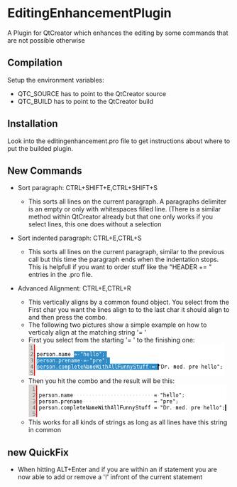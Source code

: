 # EditingEnhancementPlugin
A Plugin for QtCreator which enhances the editing by some commands that are not possible otherwise

## Compilation
Setup the environment variables:
* QTC_SOURCE has to point to the QtCreator source
* QTC_BUILD has to point to the QtCreator build

## Installation
Look into the editingenhancement.pro file to get instructions about where to put the builded plugin.

## New Commands
* Sort paragraph: CTRL+SHIFT+E,CTRL+SHIFT+S
  * This sorts all lines on the current paragraph. A paragraphs delimiter is an empty or only with whitespaces filled line. (There is a similar method within QtCreator already but that one only works if you select lines, this one does
without a selection

* Sort indented paragraph: CTRL+E,CTRL+S
  * This sorts all lines on the current paragraph, similar to the previous call but this time the paragraph ends when the indentation stops. This is helpfull if you want to order stuff like the "HEADER += \" entries in the .pro file.

* Advanced Alignment: CTRL+E,CTRL+R
  * This vertically aligns by a common found object. You select from the First char you want the lines align to to the last char it should align to and then press the combo.
  * The following two pictures show a simple example on how to verticaly align at the matching string '= '
  * First you select from the starting '= ' to the finishing one:
    ![Selection for alignment](https://github.com/CMon/EditingEnhancementPlugin/blob/master/doc/markingBeforeSpecialAlignment.png)
  * Then you hit the combo and the result will be this:
    ![After the alignment happened](https://github.com/CMon/EditingEnhancementPlugin/blob/master/doc/afterSpecialAlignment.png)
  * This works for all kinds of strings as long as all lines have this string in common

## new QuickFix
* When hitting ALT+Enter and if you are within an if statement you are now able to add or remove a '!' infront of the current statement

